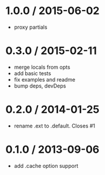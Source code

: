 1.0.0 / 2015-06-02
==================

 * proxy partials

0.3.0 / 2015-02-11
==================

 * merge locals from opts
 * add basic tests
 * fix examples and readme
 * bump deps, devDeps

0.2.0 / 2014-01-25
==================

 * rename .ext to .default. Closes #1

0.1.0 / 2013-09-06
==================

 * add .cache option support
